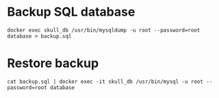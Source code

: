 # Backup SQL database
`docker exec skull_db /usr/bin/mysqldump -u root --password=root database > backup.sql`

# Restore backup
`cat backup.sql | docker exec -it skull_db /usr/bin/mysql -u root --password=root database`
